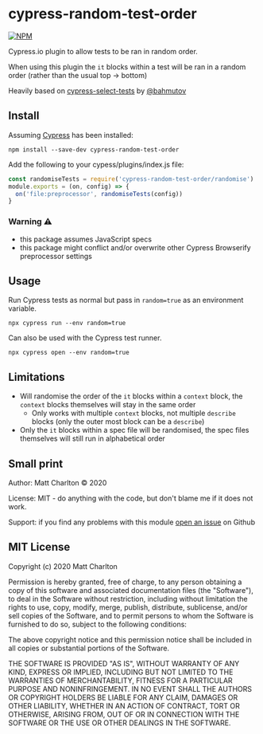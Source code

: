 
# cypress-random-test-order

[![NPM][npm-icon]][npm-url]

Cypress.io plugin to allow tests to be ran in random order.

When using this plugin the `it` blocks within a test will be ran in a random order (rather than the usual top -> bottom)

Heavily based on [cypress-select-tests](https://github.com/bahmutov/cypress-select-tests) by [@bahmutov](https://github.com/bahmutov)


## Install

Assuming [Cypress](https://www.cypress.io) has been installed:

```shell
npm install --save-dev cypress-random-test-order
```

Add the following to your cypess/plugins/index.js file:
```js
const randomiseTests = require('cypress-random-test-order/randomise')
module.exports = (on, config) => {
  on('file:preprocessor', randomiseTests(config))
}
```

### Warning ⚠️

- this package assumes JavaScript specs
- this package might conflict and/or overwrite other Cypress Browserify preprocessor settings


## Usage

Run Cypress tests as normal but pass in `random=true` as an environment variable.

```shell
npx cypress run --env random=true
```

Can also be used with the Cypress test runner.

```shell
npx cypress open --env random=true
```

## Limitations

- Will randomise the order of the `it` blocks within a `context` block, the `context` blocks themselves will stay in the same order
  - Only works with multiple `context` blocks, not multiple `describe` blocks (only the outer most block can be a `describe`)
- Only the `it` blocks within a spec file will be randomised, the spec files themselves will still run in alphabetical order


## Small print

Author: Matt Charlton &copy; 2020

License: MIT - do anything with the code, but don't blame me if it does not work.

Support: if you find any problems with this module
[open an issue](https://https://github.com/mncharlton/cypress-random-test-order/issues/) on Github

## MIT License

Copyright (c) 2020 Matt Charlton

Permission is hereby granted, free of charge, to any person
obtaining a copy of this software and associated documentation
files (the "Software"), to deal in the Software without
restriction, including without limitation the rights to use,
copy, modify, merge, publish, distribute, sublicense, and/or sell
copies of the Software, and to permit persons to whom the
Software is furnished to do so, subject to the following
conditions:

The above copyright notice and this permission notice shall be
included in all copies or substantial portions of the Software.

THE SOFTWARE IS PROVIDED "AS IS", WITHOUT WARRANTY OF ANY KIND,
EXPRESS OR IMPLIED, INCLUDING BUT NOT LIMITED TO THE WARRANTIES
OF MERCHANTABILITY, FITNESS FOR A PARTICULAR PURPOSE AND
NONINFRINGEMENT. IN NO EVENT SHALL THE AUTHORS OR COPYRIGHT
HOLDERS BE LIABLE FOR ANY CLAIM, DAMAGES OR OTHER LIABILITY,
WHETHER IN AN ACTION OF CONTRACT, TORT OR OTHERWISE, ARISING
FROM, OUT OF OR IN CONNECTION WITH THE SOFTWARE OR THE USE OR
OTHER DEALINGS IN THE SOFTWARE.


[npm-icon]: https://nodei.co/npm/cypress-random-test-order.svg?downloads=true
[npm-url]: https://npmjs.org/package/cypress-random-test-order
